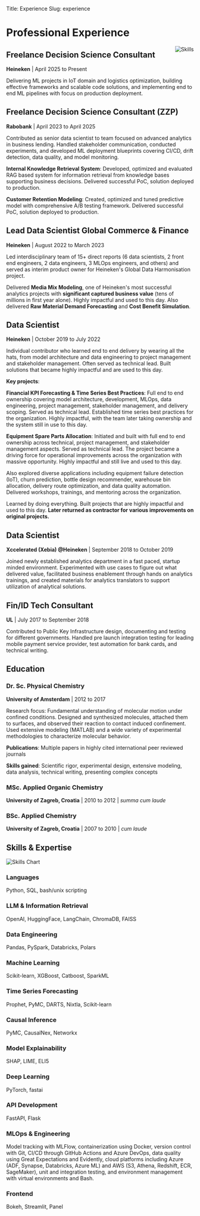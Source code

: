 Title: Experience
Slug: experience

# Professional Experience

<img src="{static}/images/about/img.jpeg" alt="Skills" style="float: right; margin: 0 0 20px 20px; max-width: 130px;">

## Freelance Decision Science Consultant
**Heineken** | April 2025 to Present

Delivering ML projects in IoT domain and logistics optimization, building effective frameworks and scalable code solutions, and implementing end to end ML pipelines with focus on production deployment.

## Freelance Decision Science Consultant (ZZP)
**Rabobank** | April 2023 to April 2025

Contributed as senior data scientist to team focused on advanced analytics in business lending. Handled stakeholder communication, conducted experiments, and developed ML deployment blueprints covering CI/CD, drift detection, data quality, and model monitoring.

**Internal Knowledge Retrieval System**: Developed, optimized and evaluated RAG based system for information retrieval from knowledge bases supporting business decisions. Delivered successful PoC, solution deployed to production.

**Customer Retention Modeling**: Created, optimized and tuned predictive model with comprehensive A/B testing framework. Delivered successful PoC, solution deployed to production.

## Lead Data Scientist Global Commerce & Finance
**Heineken** | August 2022 to March 2023

Led interdisciplinary team of 15+ direct reports (6 data scientists, 2 front end engineers, 2 data engineers, 3 MLOps engineers, and others) and served as interim product owner for Heineken's Global Data Harmonisation project.

Delivered **Media Mix Modeling**, one of Heineken's most successful analytics projects with **significant captured business value** (tens of millions in first year alone). Highly impactful and used to this day. Also delivered **Raw Material Demand Forecasting** and **Cost Benefit Simulation**.

## Data Scientist
**Heineken** | October 2019 to July 2022

Individual contributor who learned end to end delivery by wearing all the hats, from model architecture and data engineering to project management and stakeholder management. Often served as technical lead. Built solutions that became highly impactful and are used to this day.

**Key projects**:

**Financial KPI Forecasting & Time Series Best Practices**: Full end to end ownership covering model architecture, development, MLOps, data engineering, project management, stakeholder management, and delivery scoping. Served as technical lead. Established time series best practices for the organization. Highly impactful, with the team later taking ownership and the system still in use to this day.

**Equipment Spare Parts Allocation**: Initiated and built with full end to end ownership across technical, project management, and stakeholder management aspects. Served as technical lead. The project became a driving force for operational improvements across the organization with massive opportunity. Highly impactful and still live and used to this day.

Also explored diverse applications including equipment failure detection (IoT), churn prediction, bottle design recommender, warehouse bin allocation, delivery route optimization, and data quality automation. Delivered workshops, trainings, and mentoring across the organization.

Learned by doing everything. Built projects that are highly impactful and used to this day. **Later returned as contractor for various improvements on original projects.**

## Data Scientist
**Xccelerated (Xebia) @Heineken** | September 2018 to October 2019

Joined newly established analytics department in a fast paced, startup minded environment. Experimented with use cases to figure out what delivered value, facilitated business enablement through hands on analytics trainings, and created materials for analytics translators to support utilization of analytical solutions.

## Fin/ID Tech Consultant
**UL** | July 2017 to September 2018

Contributed to Public Key Infrastructure design, documenting and testing for different governments. Handled pre launch integration testing for leading mobile payment service provider, test automation for bank cards, and technical writing.



## Education

### Dr. Sc. Physical Chemistry
**University of Amsterdam** | 2012 to 2017

Research focus: Fundamental understanding of molecular motion under confined conditions. Designed and synthesized molecules, attached them to surfaces, and observed their reaction to contact induced confinement. Used extensive modeling (MATLAB) and a wide variety of experimental methodologies to characterize molecular behavior.

**Publications**: Multiple papers in highly cited international peer reviewed journals

**Skills gained**: Scientific rigor, experimental design, extensive modeling, data analysis, technical writing, presenting complex concepts

### MSc. Applied Organic Chemistry
**University of Zagreb, Croatia** | 2010 to 2012 | *summa cum laude*

### BSc. Applied Chemistry
**University of Zagreb, Croatia** | 2007 to 2010 | *cum laude*


## Skills & Expertise

<img src="{static}/images/experience/skills.png" alt="Skills Chart" style="max-width: 200px;">

### Languages
Python, SQL, bash/unix scripting

### LLM & Information Retrieval
OpenAI, HuggingFace, LangChain, ChromaDB, FAISS

### Data Engineering
Pandas, PySpark, Databricks, Polars

### Machine Learning
Scikit-learn, XGBoost, Catboost, SparkML

### Time Series Forecasting
Prophet, PyMC, DARTS, Nixtla, Scikit-learn

### Causal Inference
PyMC, CausalNex, Networkx

### Model Explainability
SHAP, LIME, ELI5

### Deep Learning
PyTorch, fastai

### API Development
FastAPI, Flask

### MLOps & Engineering
Model tracking with MLFlow, containerization using Docker, version control with Git, CI/CD through GitHub Actions and Azure DevOps, data quality using Great Expectations and Evidently, cloud platforms including Azure (ADF, Synapse, Databricks, Azure ML) and AWS (S3, Athena, Redshift, ECR, SageMaker), unit and integration testing, and environment management with virtual environments and Bash.

### Frontend
Bokeh, Streamlit, Panel
